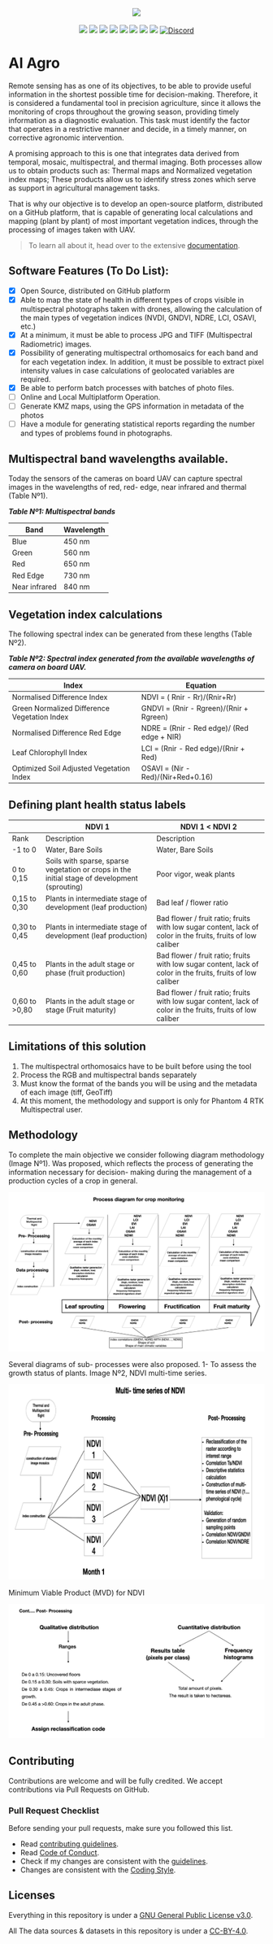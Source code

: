 <p align="center" dir="auto">
  <a href="https://simplemap.io" rel="nofollow"><img src="https://user-images.githubusercontent.com/1696665/222504918-2c16d594-be82-4914-8a19-e8af5dfb4b26.png" width="500" style="max-width: 100%;"></a>
</p>

<p align="center">
  <a href="https://github.com/RentadroneCL/AI-Agro"><img src="https://img.shields.io/osslifecycle/RentadroneCL/AI-Agro?colorA=363a4f&style=for-the-badge"></a>
  <a href="https://github.com/RentadroneCL/AI-Agro/blob/main/LICENSE.md"><img src="https://img.shields.io/github/license/RentadroneCL/AI-Agro?colorA=363a4f&style=for-the-badge"></a>
  <a href="https://creativecommons.org/licenses/by/4.0/legalcode.txt"><img src="https://img.shields.io/badge/License-CC%20BY%204.0-lightgrey.svg?colorA=363a4f&style=for-the-badge&label=DATA%20LICENSE"></a>
  <a href="https://github.com/RentadroneCL/AI-Agro/blob/development/CODE_OF_CONDUCT.md"><img src="https://img.shields.io/badge/Contributor%20Covenant-v2.0%20adopted-ff69b4.svg?colorA=363a4f&style=for-the-badge"></a>
  <a href="https://github.com/RentadroneCL/AI-Agro/stargazers"><img src="https://img.shields.io/github/stars/RentadroneCL/AI-Agro?colorA=363a4f&colorB=b7bdf8&style=for-the-badge"></a>
  <a href="https://github.com/RentadroneCL/AI-Agro/issues"><img src="https://img.shields.io/github/issues/RentadroneCL/AI-Agro?colorA=363a4f&colorB=f5a97f&style=for-the-badge"></a>
  <a href="https://github.com/RentadroneCL/AI-Agro/contributors"><img src="https://img.shields.io/github/contributors/RentadroneCL/AI-Agro?colorA=363a4f&colorB=a6da95&style=for-the-badge"></a>
  <a href="https://opencollective.com/simple-map"><img src="https://img.shields.io/opencollective/sponsors/simple-map?colorA=363a4f&logo=open%20collective&style=for-the-badge"></a>
  <a href="https://discord.gg/V6mwD7GYa2"><img alt="Discord" src="https://img.shields.io/discord/1068207336419758080?colorA=363a4f&style=for-the-badge&logo=discord&logoColor=D9E0EE"></a>
</p>

# AI Agro

Remote sensing has as one of its objectives, to be able to provide useful information in the shortest possible time for decision-making. Therefore, it is considered a fundamental tool in precision agriculture, since it allows the monitoring of crops throughout the growing season, providing timely information as a diagnostic evaluation. This task must identify the factor that operates in a restrictive manner and decide, in a timely manner, on corrective agronomic intervention.

A promising approach to this is one that integrates data derived from temporal, mosaic, multispectral, and thermal imaging. Both processes allow us to obtain products such as: Thermal maps and Normalized vegetation index maps; These products allow us to identify stress zones which serve as support in agricultural management tasks.

That is why our objective is to develop an open-source platform, distributed on a GitHub platform, that is capable of generating local calculations and mapping (plant by plant) of most important  vegetation indices, through the processing of images taken with UAV.

> To learn all about it, head over to the extensive [documentation](https://rentadronecl.github.io/docs/development/precision_agriculture).

## Software Features (To Do List):

- [x] Open Source, distributed on GitHub platform
- [x] Able to map the state of health in different types of crops visible in multispectral photographs taken with drones, allowing the calculation of the main types of vegetation indices (NVDI, GNDVI, NDRE, LCI, OSAVI, etc.)
- [x] At a minimum, it must be able to process JPG and TIFF (Multispectral Radiometric) images.
- [x] Possibility of generating multispectral orthomosaics for each band and for each vegetation index. In addition, it must be possible to extract pixel intensity values in case calculations of geolocated variables are required.
- [x] Be able to perform batch processes with batches of photo files.
- [ ] Online and Local Multiplatform Operation.
- [ ] Generate KMZ maps, using the GPS information in metadata of the photos
- [ ] Have a module for generating statistical reports regarding the number and types of problems found in photographs.

##  Multispectral band wavelengths available.

Today the sensors of the cameras on board UAV can capture spectral images in the wavelengths of red, red- edge, near infrared and thermal (Table Nº1).

***Table Nº1: Multispectral bands***

| Band | Wavelength |
| -- | -- |
Blue | 450 nm
Green | 560 nm
Red | 650 nm
Red Edge | 730 nm
Near infrared | 840 nm

## Vegetation index calculations

The following spectral index can be generated from these lengths (Table Nº2).

***Table Nº2: Spectral index generated from the available wavelengths of camera on board UAV.***

| Index | Equation |
| -- | -- |
Normalised Difference Index | NDVI = ( Rnir - Rr)/(Rnir+Rr)
Green Normalized Difference Vegetation Index | GNDVI = (Rnir - Rgreen)/(Rnir + Rgreen)
Normalised Difference Red Edge | NDRE = (Rnir - Red edge)/ (Red edge + NIR)
Leaf Chlorophyll Index | LCI = (Rnir - Red edge)/(Rnir + Red)
Optimized Soil Adjusted Vegetation Index | OSAVI = (Nir - Red)/(Nir+Red+0.16)

## Defining plant health status labels

| | NDVI 1 | NDVI 1 < NDVI 2 |
| -- | -- |--|
Rank | Description | Description
-1 to 0 | Water, Bare Soils | Water, Bare Soils
0 to 0,15 | Soils with sparse, sparse vegetation or crops in the initial stage of development (sprouting) | Poor vigor, weak plants
0,15 to 0,30 | Plants in intermediate stage of development (leaf production) | Bad leaf / flower ratio
0,30 to 0,45 | Plants in intermediate stage of development (leaf production) | Bad flower / fruit ratio; fruits with low sugar content, lack of color in the fruits, fruits of low caliber
0,45 to 0,60 | Plants in the adult stage or phase (fruit production) | Bad flower / fruit ratio; fruits with low sugar content, lack of color in the fruits, fruits of low caliber
0,60 to >0,80 | Plants in the adult stage or stage (Fruit maturity) | Bad flower / fruit ratio; fruits with low sugar content, lack of color in the fruits, fruits of low caliber

## Limitations of this solution

1. The multispectral orthomosaics have to be built before using the tool
2. Process the RGB and multispectral bands separately
3. Must know the format of the bands you will be using and the metadata of each image (tiff, GeoTiff)
4. At this moment, the methodology and support is only for Phantom 4 RTK Multispectral user.


## Methodology

To complete the main objective we consider following diagram methodology (Image Nº1). Was proposed, which reflects the process of generating the information necessary for decision- making during the management of a production cycles of a crop in general.

![Process_Diag](https://github.com/RentadroneCL/AI-Agro/raw/master/Process_Diag.jpg)

Several diagrams of sub- processes were also proposed.
1- To assess the growth status of plants. Image Nº2,  NDVI multi-time series.

![Diagrama2](https://github.com/RentadroneCL/AI-Agro/raw/master/Diagrama2.jpg)

Minimum Viable Product (MVD) for NDVI

![MPV-NDVI](https://github.com/RentadroneCL/AI-Agro/raw/master/MPV-NDVI.jpg)

## Contributing

Contributions are welcome and will be fully credited. We accept contributions via Pull Requests on GitHub.

### Pull Request Checklist

Before sending your pull requests, make sure you followed this list.

- Read [contributing guidelines](CONTRIBUTING.md).
- Read [Code of Conduct](CODE_OF_CONDUCT.md).
- Check if my changes are consistent with the [guidelines](https://github.com/RentadroneCL/Photovoltaic_Fault_Detector/blob/master/CONTRIBUTING.md#general-guidelines-and-philosophy-for-contribution).
- Changes are consistent with the [Coding Style](https://github.com/RentadroneCL/Photovoltaic_Fault_Detector/blob/master/CONTRIBUTING.md#c-coding-style).

## Licenses
Everything in this repository is under a [GNU General Public License v3.0](https://github.com/RentadroneCL/AI-Agro/blob/master/LICENSE).

All The data sources & datasets in this repository is under a [CC-BY-4.0](https://creativecommons.org/licenses/by/4.0/legalcode.txt).